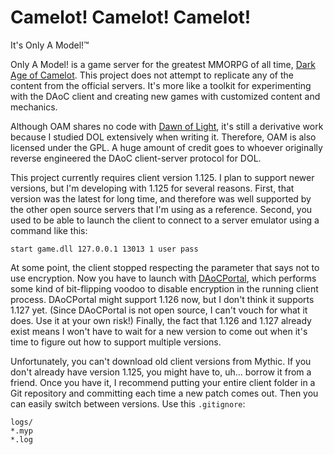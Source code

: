 # Camelot! Camelot! Camelot!
It's Only A Model!&trade;

Only A Model! is a game server for the greatest MMORPG of all time, [Dark Age of Camelot](https://darkageofcamelot.com/).  This project does not attempt to replicate any of the content from the official servers. It's more like a toolkit for experimenting with the DAoC client and creating new games with customized content and mechanics.

Although OAM shares no code with [Dawn of Light](https://github.com/Dawn-of-Light/DOLSharp), it's still a derivative work because I studied DOL extensively when writing it. Therefore, OAM is also licensed under the GPL. A huge amount of credit goes to whoever originally reverse engineered the DAoC client-server protocol for DOL.

This project currently requires client version 1.125. I plan to support newer versions, but I'm developing with 1.125 for several reasons. First, that version was the latest for long time, and therefore was well supported by the other open source servers that I'm using as a reference. Second, you used to be able to launch the client to connect to a server emulator using a command like this:

```
start game.dll 127.0.0.1 13013 1 user pass
```	 
	 
At some point, the client stopped respecting the parameter that says not to use encryption. Now you have to launch with [DAoCPortal](https://github.com/Dawn-of-Light/DAoCPortal), which performs some kind of bit-flipping voodoo to disable encryption in the running client process. DAoCPortal might support 1.126 now, but I don't think it supports 1.127 yet. (Since DAoCPortal is not open source, I can't vouch for what it does. Use it at your own risk!) Finally, the fact that 1.126 and 1.127 already exist means I won't have to wait for a new version to come out when it's time to figure out how to support multiple versions.

Unfortunately, you can't download old client versions from Mythic. If you don't already have version 1.125, you might have to, uh... borrow it from a friend. Once you have it, I recommend putting your entire client folder in a Git repository and committing each time a new patch comes out. Then you can easily switch between versions. Use this `.gitignore`:

```
logs/
*.myp
*.log
```	
